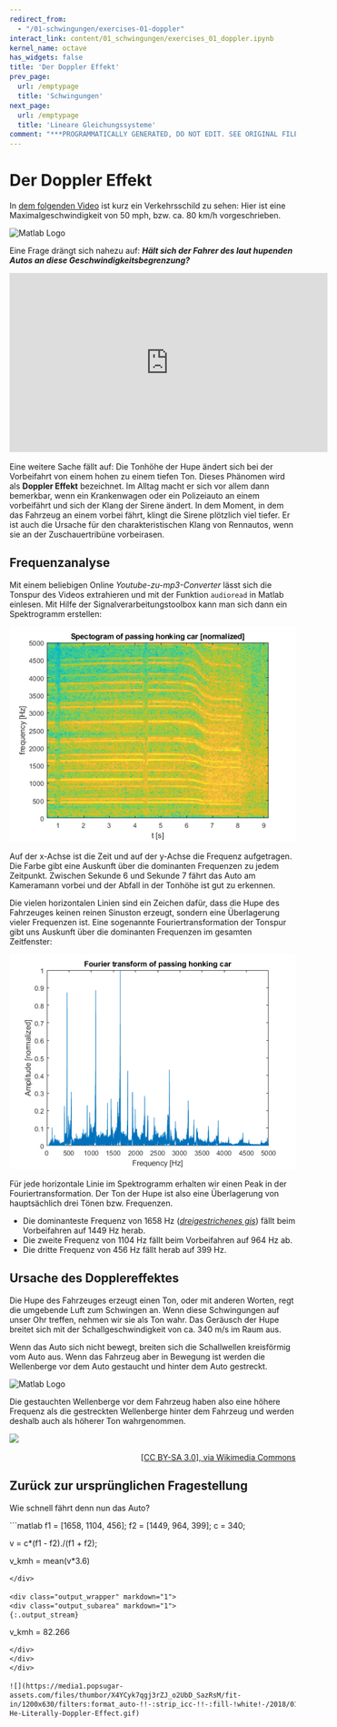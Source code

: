 ```yaml
---
redirect_from:
  - "/01-schwingungen/exercises-01-doppler"
interact_link: content/01_schwingungen/exercises_01_doppler.ipynb
kernel_name: octave
has_widgets: false
title: 'Der Doppler Effekt'
prev_page:
  url: /emptypage
  title: 'Schwingungen'
next_page:
  url: /emptypage
  title: 'Lineare Gleichungssysteme'
comment: "***PROGRAMMATICALLY GENERATED, DO NOT EDIT. SEE ORIGINAL FILES IN /content***"
---
```


# Der Doppler Effekt

In [dem folgenden Video](https://www.youtube.com/watch?v=a3RfULw7aAY) ist kurz ein Verkehrsschild zu sehen: Hier ist eine Maximalgeschwindigkeit von 50 mph, bzw. ca. 80 km/h vorgeschrieben.

<img src="https://upload.wikimedia.org/wikipedia/commons/8/8b/MUTCD_R2-1.svg" alt="Matlab Logo" style="width: 200px;"/>

Eine Frage drängt sich nahezu auf: ***Hält sich der Fahrer des laut hupenden Autos an diese Geschwindigkeitsbegrenzung?***

<iframe width="560" height="315" src="https://www.youtube.com/embed/a3RfULw7aAY?rel=0&amp;controls=0&amp;showinfo=0" frameborder="0" allowfullscreen></iframe>

Eine weitere Sache fällt auf: Die Tonhöhe der Hupe ändert sich bei der Vorbeifahrt von einem hohen zu einem tiefen Ton. Dieses Phänomen wird als **Doppler Effekt** bezeichnet. Im Alltag macht er sich vor allem dann bemerkbar, wenn ein Krankenwagen oder ein Polizeiauto an einem vorbeifährt und sich der Klang der Sirene ändert. In dem Moment, in dem das Fahrzeug an einem vorbei fährt, klingt die Sirene plötzlich viel tiefer. Er ist auch die Ursache für den charakteristischen Klang von Rennautos, wenn sie an der Zuschauertribüne vorbeirasen.

## Frequenzanalyse

Mit einem beliebigen Online *Youtube-zu-mp3-Converter* lässt sich die Tonspur des Videos extrahieren und mit der Funktion `audioread` in Matlab einlesen. Mit Hilfe der Signalverarbeitungstoolbox kann man sich dann ein Spektrogramm erstellen:

![](../images/honking_car_spectogram.png)

Auf der x-Achse ist die Zeit und auf der y-Achse die Frequenz aufgetragen. Die Farbe gibt eine Auskunft über die dominanten Frequenzen zu jedem Zeitpunkt. Zwischen Sekunde 6 und Sekunde 7 fährt das Auto am Kameramann vorbei und der Abfall in der Tonhöhe ist gut zu erkennen.

Die vielen horizontalen Linien sind ein Zeichen dafür, dass die Hupe des Fahrzeuges keinen reinen Sinuston erzeugt, sondern eine Überlagerung vieler Frequenzen ist. Eine sogenannte Fouriertransformation der Tonspur gibt uns Auskunft über die dominanten Frequenzen im gesamten Zeitfenster:

![](../images/honking_car_fouriertransform.png)

Für jede horizontale Linie im Spektrogramm erhalten wir einen Peak in der Fouriertransformation. Der Ton der Hupe ist also eine Überlagerung von hauptsächlich drei Tönen bzw. Frequenzen.  
- Die dominanteste Frequenz von 1658 Hz (*[dreigestrichenes gis](https://www.youtube.com/watch?v=rv6XQwmpJAE)*) fällt beim Vorbeifahren auf 1449 Hz herab.
- Die zweite Frequenz von 1104 Hz fällt beim Vorbeifahren auf 964 Hz ab.
- Die dritte Frequenz von 456 Hz fällt herab auf 399 Hz.

## Ursache des Dopplereffektes

Die Hupe des Fahrzeuges erzeugt einen Ton, oder mit anderen Worten, regt die umgebende Luft zum Schwingen an. Wenn diese Schwingungen auf unser Ohr treffen, nehmen wir sie als Ton wahr.  Das Geräusch der Hupe breitet sich mit der Schallgeschwindigkeit von ca. 340 m/s im Raum aus. 

Wenn das Auto sich nicht bewegt, breiten sich die Schallwellen kreisförmig vom Auto aus. Wenn das Fahrzeug aber in Bewegung ist werden die Wellenberge vor dem Auto gestaucht und hinter dem Auto gestreckt.

<img src="https://upload.wikimedia.org/wikipedia/commons/9/9e/Doppler_effect.svg" alt="Matlab Logo" style="width: 600px;"/>

Die gestauchten Wellenberge vor dem Fahrzeug haben also eine höhere Frequenz als die gestreckten Wellenberge hinter dem Fahrzeug und werden deshalb auch als höherer Ton wahrgenommen.

![](https://upload.wikimedia.org/wikipedia/commons/9/90/Dopplerfrequenz.gif)
<div style="text-align: right"><a href="https://commons.wikimedia.org/wiki/File:Dopplerfrequenz.gif" > [CC BY-SA 3.0], via Wikimedia Commons </a></div>

## Zurück zur ursprünglichen Fragestellung

Wie schnell fährt denn nun das Auto?

<div markdown="1" class="cell code_cell">
<div class="input_area" markdown="1">
```matlab
f1 = [1658, 1104, 456];
f2 = [1449,  964, 399];
c = 340;

v = c*(f1 - f2)./(f1 + f2);

v_kmh = mean(v*3.6)
```
</div>

<div class="output_wrapper" markdown="1">
<div class="output_subarea" markdown="1">
{:.output_stream}
```
v_kmh =  82.266
```
</div>
</div>
</div>

![](https://media1.popsugar-assets.com/files/thumbor/X4YCyk7qgj3rZJ_o2UbD_SazRsM/fit-in/1200x630/filters:format_auto-!!-:strip_icc-!!-:fill-!white!-/2018/01/04/870/n/1922398/addurlFvJTS6/i/When-He-Literally-Doppler-Effect.gif)

